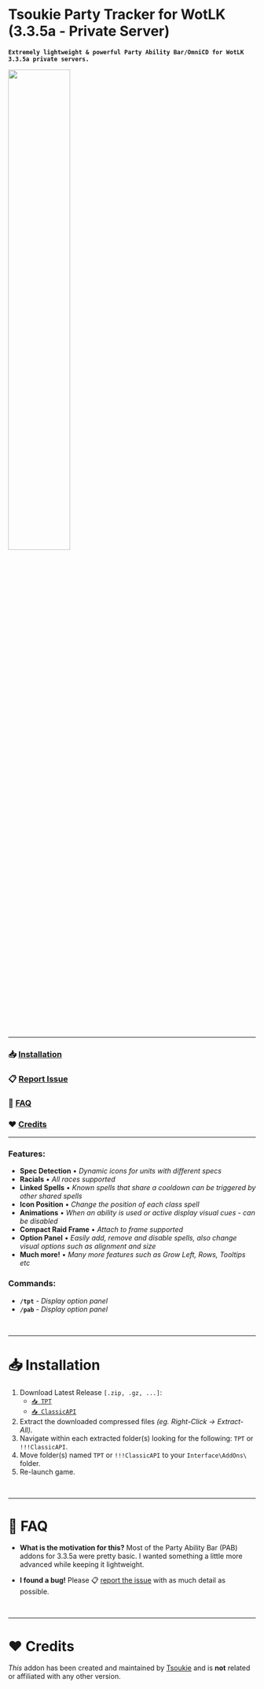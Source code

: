 # Tsoukie Party Tracker for WotLK (3.3.5a - Private Server)
**`Extremely lightweight & powerful Party Ability Bar/OmniCD for WotLK 3.3.5a private servers.`**

<img src="https://i.imgur.com/TtdeZBh.png" width="50%">

---

### 📥 [Installation](#-installation-1)
### 📋 [Report Issue](https://gitlab.com/Tsoukie/tsoukiepartytracker/-/issues)
### 💬 [FAQ](#-faq-1)
### ❤️ [Credits](#%EF%B8%8F-credits-1)

---
### Features:
- **Spec Detection** • _Dynamic icons for units with different specs_
- **Racials** • _All races supported_
- **Linked Spells** • _Known spells that share a cooldown can be triggered by other shared spells_
- **Icon Position** • _Change the position of each class spell_
- **Animations** • _When an ability is used or active display visual cues - can be disabled_
- **Compact Raid Frame** • _Attach to frame supported_
- **Option Panel** • _Easily add, remove and disable spells, also change visual options such as alignment and size_
- **Much more!** • _Many more features such as Grow Left, Rows, Tooltips etc_

### Commands:
- **`/tpt`** - _Display option panel_
- **`/pab`** - _Display option panel_

<!-- blank line -->
<br>
<!-- blank line -->

---
# 📥 Installation

1. Download Latest Release `[.zip, .gz, ...]`:
    - [`📥 TPT`](https://gitlab.com/Tsoukie/tsoukiepartytracker/-/releases)
    - [`📥 ClassicAPI`](https://gitlab.com/Tsoukie/classicapi/-/releases)
2. Extract the downloaded compressed files _(eg. Right-Click -> Extract-All)_.
3. Navigate within each extracted folder(s) looking for the following: `TPT` or `!!!ClassicAPI`.
4. Move folder(s) named `TPT` or `!!!ClassicAPI` to your `Interface\AddOns\` folder.
5. Re-launch game.

<!-- blank line -->
<br>
<!-- blank line -->

---
# 💬 FAQ

- **What is the motivation for this?** Most of the Party Ability Bar (PAB) addons for 3.3.5a were pretty basic. I wanted something a little more advanced while keeping it lightweight.

- **I found a bug!** Please 📋 [report the issue](https://gitlab.com/Tsoukie/tsoukiepartytracker/-/issues) with as much detail as possible.

<!-- blank line -->
<br>
<!-- blank line -->

---
# ❤️ Credits

_This_ addon has been created and maintained by [Tsoukie](https://gitlab.com/Tsoukie/) and is **not** related or affiliated with any other version.